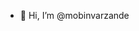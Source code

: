 - 👋 Hi, I’m @mobinvarzande


<!---
mobinvarzande/mobinvarzande is a ✨ special ✨ repository because its `README.md` (this file) appears on your GitHub profile.
You can click the Preview link to take a look at your changes.
--->
